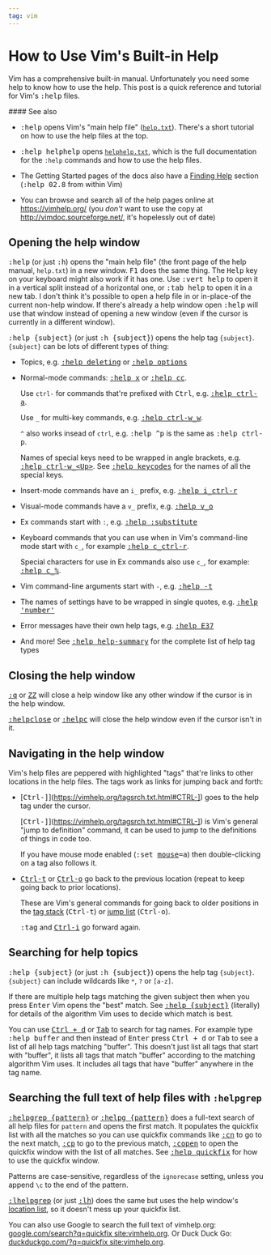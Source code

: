 ```yaml
---
tag: vim
---
```


How to Use Vim's Built-in Help
==============================

Vim has a comprehensive built-in manual. Unfortunately you need some help to know how to use the help.
This post is a quick reference and tutorial for Vim's <kbd>:help</kbd> files.

<div class="seealso" markdown="1">
#### See also

* <kbd>:help</kbd> opens Vim's "main help file" ([`help.txt`](https://vimhelp.org/)).
  There's a short tutorial on how to use the help files at the top.
  
* <kbd>:help helphelp</kbd> opens [`helphelp.txt`](https://vimhelp.org/helphelp.txt.html),
  which is the full documentation for the `:help` commands and how to use the help files.

* The Getting Started pages of the docs also have a [Finding Help](https://vimhelp.org/usr_02.txt.html#02.8) section
  (<kbd>:help 02.8</kbd> from within Vim)
  
* You can browse and search all of the help pages online at <https://vimhelp.org/>
  (you _don't_ want to use the copy at <http://vimdoc.sourceforge.net/>, it's hopelessly out of date)
</div>

## Opening the help window

<kbd>:help</kbd> (or just <kbd>:h</kbd>) opens the "main help file" (the front page of the help manual, `help.txt`)
in a new window.
<kbd>F1</kbd> does the same thing. The <kbd>Help</kbd> key on your keyboard might also work if it has one.
Use <kbd>:vert help</kbd> to open it in a vertical split instead of a horizontal one,
or <kbd>:tab help</kbd> to open it in a new tab.
I don't think it's possible to open a help file in or in-place-of the current non-help window.
If there's already a help window open <kbd>:help</kbd> will use that window instead of opening a new window
(even if the cursor is currently in a different window).

<kbd>:help {subject}</kbd> (or just <kbd>:h {subject}</kbd>) opens the help tag `{subject}`.
`{subject}` can be lots of different types of thing:

* Topics, e.g.
  [<kbd>:help deleting</kbd>](https://vimhelp.org/change.txt.html#deleting)
  or [<kbd>:help options</kbd>](https://vimhelp.org/options.txt.html)

* Normal-mode commands:
  [<kbd>:help x</kbd>](https://vimhelp.org/change.txt.html#x)
  or [<kbd>:help cc</kbd>](https://vimhelp.org/change.txt.html#cc).
  
  Use `ctrl-` for commands that're prefixed with <kbd>Ctrl</kbd>, e.g.
  [<kbd>:help ctrl-a</kbd>](https://vimhelp.org/change.txt.html#CTRL-A).
  
  Use `_` for multi-key commands, e.g.
  [<kbd>:help ctrl-w_w</kbd>](https://vimhelp.org/windows.txt.html#CTRL-W_W).
  
  `^` also works insead of `ctrl`, e.g.
  <kbd>:help ^p</kbd> is the same as <kbd>:help ctrl-p</kbd>.

  Names of special keys need to be wrapped in angle brackets, e.g.
  [<kbd>:help ctrl-w_&lt;Up&gt;</kbd>](https://vimhelp.org/windows.txt.html#CTRL-W_%3CUp%3E).
  See [<kbd>:help keycodes</kbd>](https://vimhelp.org/intro.txt.html#keycodes) for the names of all the special keys.
  
* Insert-mode commands have an `i_` prefix, e.g.
  [<kbd>:help i_ctrl-r</kbd>](https://vimhelp.org/insert.txt.html#i_CTRL-R)

* Visual-mode commands have a `v_` prefix,
  e.g. [<kbd>:help v_o</kbd>](https://vimhelp.org/visual.txt.html#v_o)

* Ex commands start with `:`, e.g.
  [<kbd>:help :substitute</kbd>](https://vimhelp.org/change.txt.html#:substitute)

* Keyboard commands that you can use when in Vim's command-line mode start with
  `c_`, for example
  [<kbd>:help c_ctrl-r</kbd>](https://vimhelp.org/cmdline.txt.html#c_CTRL-R).
  
  Special characters for use in Ex commands also use `c_`, for example:
  [<kbd>:help c_%</kbd>](https://vimhelp.org/cmdline.txt.html#c_%).

* Vim command-line arguments start with `-`, e.g.
  [<kbd>:help -t</kbd>](https://vimhelp.org/starting.txt.html#-t)

* The names of settings have to be wrapped in single quotes, e.g.
  [<kbd>:help 'number'</kbd>](https://vimhelp.org/options.txt.html#'number')

* Error messages have their own help tags, e.g. [<kbd>:help E37</kbd>](https://vimhelp.org/message.txt.html#E37)

* And more! See [<kbd>:help help-summary</kbd>](https://vimhelp.org/usr_02.txt.html#help-summary) for the complete list of help tag types

## Closing the help window

[<kbd>:q</kbd>](https://vimhelp.org/editing.txt.html#:q) or [<kbd>ZZ</kbd>](https://vimhelp.org/editing.txt.html#ZZ)
will close a help window like any other window if the cursor is in the help window.

[<kbd>:helpclose</kbd>](https://vimhelp.org/helphelp.txt.html#:helpclose) or [<kbd>:helpc</kbd>](https://vimhelp.org/helphelp.txt.html#:helpc)
will close the help window even if the cursor isn't in it.

## Navigating in the help window

Vim's help files are peppered with highlighted "tags" that're links to other locations in the help files.
The tags work as links for jumping back and forth:

* [<kbd><kbd>Ctrl</kbd>-<kbd>]</kbd></kbd>](https://vimhelp.org/tagsrch.txt.html#CTRL-])
  goes to the help tag under the cursor.

  [<kbd><kbd>Ctrl</kbd>-<kbd>]</kbd></kbd>](https://vimhelp.org/tagsrch.txt.html#CTRL-])
  is Vim's general "jump to definition" command, it can be used to jump to the
  definitions of things in code too.

  If you have mouse mode enabled (<kbd>:set <a href="https://vimhelp.org/options.txt.html#'mouse'">mouse</a>=a</kbd>)
  then double-clicking on a tag also follows it.

* [<kbd><kbd>Ctrl</kbd>-<kbd>t</kbd></kbd>](https://vimhelp.org/tagsrch.txt.html#CTRL-T)
or [<kbd><kbd>Ctrl</kbd>-<kbd>o</kbd></kbd>](https://vimhelp.org/motion.txt.html#CTRL-O)
go back to the previous location (repeat to keep going back to prior locations).

  These are Vim's general commands for going back to older positions in the
[tag stack](https://vimhelp.org/tagsrch.txt.html#tag-stack) (<kbd><kbd>Ctrl</kbd>-<kbd>t</kbd></kbd>)
or [jump list](https://vimhelp.org/motion.txt.html#jump-motions) (<kbd><kbd>Ctrl</kbd>-<kbd>o</kbd></kbd>).

  <kbd>:tag</kbd> and [<kbd><kbd>Ctrl</kbd>-<kbd>i</kbd></kbd>](https://vimhelp.org/motion.txt.html#CTRL-I) go forward again.

## Searching for help topics
<kbd>:help {subject}</kbd> (or just <kbd>:h {subject}</kbd>) opens the help tag `{subject}`.
`{subject}` can include wildcards like `*`, `?` or `[a-z]`.

If there are multiple help tags matching the given subject then when you press <kbd>Enter</kbd>
Vim opens the "best" match.
See [<kbd>:help {subject}</kbd>](https://vimhelp.org/helphelp.txt.html#{subject}) (literally)
for details of the algorithm Vim uses to decide which match is best.

You can use [<kbd><kbd>Ctrl</kbd> + <kbd>d</kbd></kbd>](https://vimhelp.org/cmdline.txt.html#c_CTRL-D)
or [<kbd>Tab</kbd>](https://vimhelp.org/cmdline.txt.html#c_<Tab>) to search for tag names.
For example type <kbd>:help buffer</kbd> and then instead of <kbd>Enter</kbd> press
<kbd><kbd>Ctrl</kbd> + <kbd>d</kbd></kbd> or <kbd>Tab</kbd> to see a list of all help tags
matching "buffer". This doesn't just list all tags that start with "buffer",
it lists all tags that match "buffer" according to the matching algorithm Vim uses. It includes
all tags that have "buffer" anywhere in the tag name.

## Searching the full text of help files with `:helpgrep`

[<kbd>:helpgrep {pattern}</kbd>](https://vimhelp.org/helphelp.txt.html#:helpgrep)
or [<kbd>:helpg {pattern}</kbd>](https://vimhelp.org/helphelp.txt.html#:helpg)
does a full-text search of all help files for `pattern` and opens the first
match.  It populates the quickfix list with all the matches so you can use
quickfix commands like [<kbd>:cn</kbd>](https://vimhelp.org/quickfix.txt.html#:cn)
to go to the next match, [<kbd>:cp</kbd>](https://vimhelp.org/quickfix.txt.html#:cp)
to go to the previous match, [<kbd>:copen</kbd>](https://vimhelp.org/quickfix.txt.html#:copen)
to open the quickfix window with the list of all matches.
See [<kbd>:help quickfix</kbd>](https://vimhelp.org/quickfix.txt.html) for how to use the quickfix window.

Patterns are case-sensitive, regardless of the `ignorecase` setting, unless you append `\c` to the end of the pattern.

[<kbd>:lhelpgrep</kbd>](https://vimhelp.org/helphelp.txt.html#:lhelpgrep)
(or just [<kbd>:lh</kbd>](https://vimhelp.org/helphelp.txt.html#:lh))
does the same but uses the help window's
[location list](https://vimhelp.org/quickfix.txt.html#location-list),
so it doesn't mess up your quickfix list.

You can also use Google to search the full text of vimhelp.org:
[google.com/search?q=quickfix site:vimhelp.org](https://www.google.com/search?q=quickfix+site%3Avimhelp.org).
Or Duck Duck Go: [duckduckgo.com/?q=quickfix site:vimhelp.org](https://duckduckgo.com/?q=quickfix+site%3Avimhelp.org).
